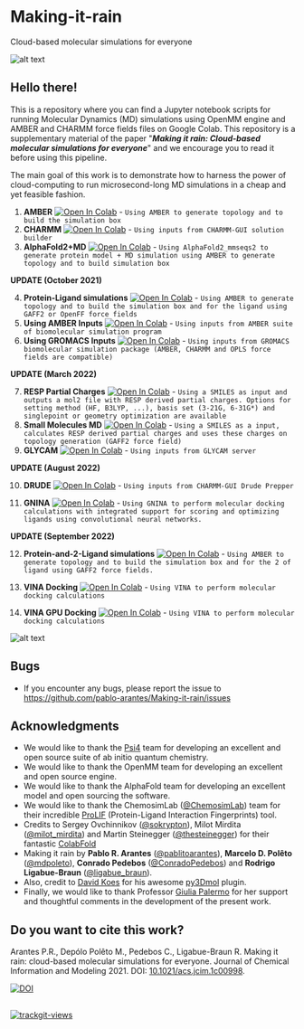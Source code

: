 # Making-it-rain
 Cloud-based molecular simulations for everyone

![alt text](https://github.com/pablo-arantes/Making-it-rain/blob/main/GraphAbs.png)

## Hello there!

This is a repository where you can find a Jupyter notebook scripts for running Molecular Dynamics (MD) simulations using OpenMM engine and AMBER and CHARMM force fields files on Google Colab. This repository is a supplementary material of the paper "***Making it rain: Cloud-based molecular simulations for everyone***" and we encourage you to read it before using this pipeline.

The main goal of this work is to demonstrate how to harness the power of cloud-computing to run microsecond-long MD simulations in a cheap and yet feasible fashion.

1. **AMBER** [![Open In Colab](https://colab.research.google.com/assets/colab-badge.svg)](https://colab.research.google.com/github/pablo-arantes/Making-it-rain/blob/main/Amber.ipynb)  - `Using AMBER to generate topology and to build the simulation box`
2. **CHARMM** [![Open In Colab](https://colab.research.google.com/assets/colab-badge.svg)](https://colab.research.google.com/github/pablo-arantes/Making-it-rain/blob/main/CHARMM_GUI.ipynb) - `Using inputs from CHARMM-GUI solution builder`
3. **AlphaFold2+MD** [![Open In Colab](https://colab.research.google.com/assets/colab-badge.svg)](https://colab.research.google.com/github/pablo-arantes/Making-it-rain/blob/main/AlphaFold2%2BMD.ipynb) - `Using AlphaFold2_mmseqs2 to generate protein model + MD simulation using AMBER to generate topology and to build simulation box`


**UPDATE (October 2021)**

4. **Protein-Ligand simulations** [![Open In Colab](https://colab.research.google.com/assets/colab-badge.svg)](https://colab.research.google.com/github/pablo-arantes/making-it-rain/blob/main/Protein_ligand.ipynb)  - `Using AMBER to generate topology and to build the simulation box and for the ligand using GAFF2 or OpenFF force fields`
5. **Using AMBER Inputs** [![Open In Colab](https://colab.research.google.com/assets/colab-badge.svg)](https://colab.research.google.com/github/pablo-arantes/making-it-rain/blob/main/Amber_inputs.ipynb)  - `Using inputs from AMBER suite of biomolecular simulation program`
6. **Using GROMACS Inputs** [![Open In Colab](https://colab.research.google.com/assets/colab-badge.svg)](https://colab.research.google.com/github/pablo-arantes/making-it-rain/blob/main/Gromacs_inputs.ipynb)  - `Using inputs from GROMACS biomolecular simulation package (AMBER, CHARMM and OPLS force fields are compatible)`

**UPDATE (March 2022)**

7. **RESP Partial Charges** [![Open In Colab](https://colab.research.google.com/assets/colab-badge.svg)](https://colab.research.google.com/github/pablo-arantes/making-it-rain/blob/main/Partial_Charges.ipynb)  - `Using a SMILES as input and outputs a mol2 file with RESP derived partial charges. Options for setting method (HF, B3LYP, ...), basis set (3-21G, 6-31G*) and singlepoint or geometry optimization are available`
8. **Small Molecules MD** [![Open In Colab](https://colab.research.google.com/assets/colab-badge.svg)](https://colab.research.google.com/github/pablo-arantes/making-it-rain/blob/main/MD_Small_Molecules.ipynb)  - `Using a SMILES as a input, calculates RESP derived partial charges and uses these charges on topology generation (GAFF2 force field)`
9. **GLYCAM** [![Open In Colab](https://colab.research.google.com/assets/colab-badge.svg)](https://colab.research.google.com/github/pablo-arantes/making-it-rain/blob/main/Glycam.ipynb)  - `Using inputs from GLYCAM server`

**UPDATE (August 2022)**

10. **DRUDE** [![Open In Colab](https://colab.research.google.com/assets/colab-badge.svg)](https://colab.research.google.com/github/pablo-arantes/making-it-rain/blob/main/Drude.ipynb)  - `Using inputs from CHARMM-GUI Drude Prepper`


11. **GNINA** [![Open In Colab](https://colab.research.google.com/assets/colab-badge.svg)](https://colab.research.google.com/github/pablo-arantes/Cloud-Bind/blob/main/GNINA.ipynb)  - `Using GNINA to perform molecular docking calculations with integrated support for scoring and optimizing ligands using convolutional neural networks. `

**UPDATE (September 2022)**

12. **Protein-and-2-Ligand simulations** [![Open In Colab](https://colab.research.google.com/assets/colab-badge.svg)](https://colab.research.google.com/github/Draavos/making-it-rain/blob/main/Protein_2_ligand_change2.ipynb)  - `Using AMBER to generate topology and to build the simulation box and for the 2 of ligand using GAFF2 force fields.`


13. **VINA Docking** [![Open In Colab](https://colab.research.google.com/assets/colab-badge.svg)](https://colab.research.google.com/github/Draavos/making-it-rain/blob/main/vina_docking.ipynb)  - `Using VINA to perform molecular docking calculations  `
14. **VINA GPU Docking** [![Open In Colab](https://colab.research.google.com/assets/colab-badge.svg)](https://colab.research.google.com/github/Draavos/making-it-rain/blob/main/gpu_vina.ipynb)  - `Using VINA to perform molecular docking calculations  `


![alt text](https://github.com/pablo-arantes/Making-it-rain/blob/main/fluxogram_gh.png)
## Bugs
- If you encounter any bugs, please report the issue to https://github.com/pablo-arantes/Making-it-rain/issues

## Acknowledgments

- We would like to thank the [Psi4](https://psicode.org/) team for developing an excellent and open source suite of ab initio quantum chemistry.
- We would like to thank the OpenMM team for developing an excellent and open source engine. 
- We would like to thank the AlphaFold team for developing an excellent model and open sourcing the software. 
- We would like to thank the ChemosimLab ([@ChemosimLab](https://twitter.com/ChemosimLab)) team for their incredible [ProLIF](https://prolif.readthedocs.io/en/latest/index.html#) (Protein-Ligand Interaction Fingerprints) tool.
- Credits to Sergey Ovchinnikov ([@sokrypton](https://twitter.com/sokrypton)), Milot Mirdita ([@milot_mirdita](https://twitter.com/milot_mirdita)) and Martin Steinegger ([@thesteinegger](https://twitter.com/thesteinegger)) for their fantastic [ColabFold](https://github.com/sokrypton/ColabFold)
- Making it rain by **Pablo R. Arantes** ([@pablitoarantes](https://twitter.com/pablitoarantes)), **Marcelo D. Polêto** ([@mdpoleto](https://twitter.com/mdpoleto)), **Conrado Pedebos** ([@ConradoPedebos](https://twitter.com/ConradoPedebos)) and **Rodrigo Ligabue-Braun** ([@ligabue_braun](https://twitter.com/ligabue_braun)).
- Also, credit to [David Koes](https://github.com/dkoes) for his awesome [py3Dmol](https://3dmol.csb.pitt.edu/) plugin.
- Finally, we would like to thank Professor [Giulia Palermo](https://palermolab.com/) for her support and thoughtful comments in the development of the present work.

## Do you want to cite this work?


Arantes P.R., Depólo Polêto M., Pedebos C., Ligabue-Braun R. Making it rain: cloud-based molecular simulations for everyone. 
Journal of Chemical Information and Modeling 2021. DOI: [10.1021/acs.jcim.1c00998](https://doi.org/10.1021/acs.jcim.1c00998).

[![DOI](https://zenodo.org/badge/DOI/10.5281/zenodo.5196783.svg)](https://doi.org/10.5281/zenodo.5196783)
##
<a href="https://trackgit.com">
<img src="https://us-central1-trackgit-analytics.cloudfunctions.net/token/ping/ksghbo50inl9a2at7yks" alt="trackgit-views" />
</a>
